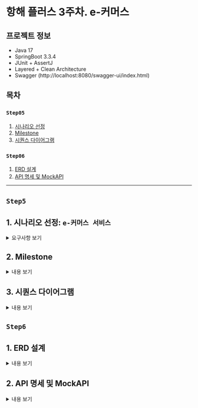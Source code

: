 # 항해 플러스 3주차. e-커머스

## 프로젝트 정보
- Java 17
- SpringBoot 3.3.4
- JUnit + AssertJ
- Layered + Clean Architecture
- Swagger (http://localhost:8080/swagger-ui/index.html)

## 목차

### `Step05`
1. [시나리오 선정](#1-시나리오-선정-e-커머스-서비스)
2. [Milestone](#2-Milestone)
3. [시퀀스 다이어그램](#3-시퀀스-다이어그램)

### `Step06`
1. [ERD 설계](#1-erd-설계)
2. [API 명세 및 MockAPI](#2-api-명세-및-mockapi)

---

## `Step5`
## 1. 시나리오 선정: `e-커머스 서비스`
<details>
<summary>요구사항 보기</summary>

### Description
- `e-커머스 상품 주문 서비스`를 구현해 봅니다.
- 상품 주문에 필요한 메뉴 정보들을 구성하고 조회가 가능해야 합니다.
- 사용자는 상품을 여러개 선택해 주문할 수 있고, 미리 충전한 잔액을 이용합니다.
- 상품 주문 내역을 통해 판매량이 가장 높은 상품을 추천합니다.

### Requirements
- 아래 4가지 API 를 구현합니다.
    - 잔액 충전 / 조회 API
    - 상품 조회 API
    - 주문 / 결제 API
    - 인기 판매 상품 조회 API
- 각 기능 및 제약사항에 대해 단위 테스트를 반드시 하나 이상 작성하도록 합니다.
- 다수의 인스턴스로 어플리케이션이 동작하더라도 기능에 문제가 없도록 작성하도록 합니다.
- `동시성 이슈`를 고려하여 구현합니다.
- 재고 관리에 문제 없도록 구현합니다.

### API Specs

`기본 과제`

1️⃣ `주요` 잔액 충전 / 조회 API
- 결제에 사용될 금액을 충전하는 API 를 작성합니다.
- 사용자 식별자 및 충전할 금액을 받아 잔액을 충전합니다.
- 사용자 식별자를 통해 해당 사용자의 잔액을 조회합니다.

2️⃣ `기본` 상품 조회 API
- 상품 정보(ID, 이름, 가격, 잔여수량)을 조회하는 API 를 작성합니다.
- 조회 시점의 상품별 잔여수량이 정확하면 좋습니다.

3️⃣ `주요` 주문 / 결제 API
- 사용자 식별자와 (상품 ID, 수량) 목록을 입력받아 주문하고 결제를 수행하는 API 를 작성합니다.
- 결제는 기 충전된 잔액을 기반으로 수행하며 성공할 시 잔액을 차감해야 합니다.
- 데이터 분석을 위해 결제 성공 시에 실시간으로 주문 정보를 데이터 플랫폼에 전송해야 합니다.
  - 데이터 플랫폼이 어플리케이션 `외부` 라는 가정만 지켜 작업해 주시면 됩니다.
  - 데이터 플랫폼으로의 전송 기능은 Mock API, Fake Module 등 다양한 방법으로 접근해 봅니다.

4️⃣ `기본` 상위 상품 조회 API
- 최근 3일간 가장 많이 팔린 상위 5개 상품 정보를 제공하는 API 를 작성합니다.
- 통계 정보를 다루기 위한 기술적 고민을 충분히 해보도록 합니다.

`심화 과제`

5️⃣ `심화` 장바구니 기능
- 사용자는 구매 이전에 관심 있는 상품들을 장바구니에 적재할 수 있습니다.
- 이 기능을 제공하기 위해 `장바구니에 상품 추가/삭제` API 와 `장바구니 조회` API 가 필요합니다.
- 위 두 기능을 제공하기 위해 어떤 요구사항의 비즈니스 로직을 설계해야 할지 고민해 봅니다.

`💡KEY POINT`

- 동시에 여러 주문이 들어올 경우, 유저의 보유 잔고에 대한 처리가 정확해야 합니다.
- 각 상품의 재고 관리가 정상적으로 이루어져 잘못된 주문이 발생하지 않도록 해야 합니다.

</details>

## 2. Milestone
<details>
<summary>내용 보기</summary>

### 1주차 (2024년 10월 05일 ~ 2024년 10월 11일)
- `주요 목표`: 프로젝트 시작 및 기본 API 설계
- `작업 내용`
  - Milestone 작성
  - 시퀀스 다이어그램 작성
  - ERD 작성
  - API 명세 및 MockAPI 작성

### 2주차 (2024년 10월 12일 ~ 2024년 10월 18일)
- `주요 목표`: 기능 구현
- `작업 내용`
  - 잔액 충전 / 조회 API 구현
  - 상품 조회 API / 상위 상품 조회 API 구현
  - 주문 / 결제 API 구현
  - 장바구니 기능 구현

### 3주차 (2024년 10월 19일 ~ 2024년 10월 25일)
- `주요 목표`: 기능 고도화 및 리팩토링
- `작업 내용`
  - 코드 리팩토링 및 최적화
  - 예외 처리 강화
  - 통합 테스트 작성

</details>

## 3. 시퀀스 다이어그램
<details>
<summary>내용 보기</summary>

### ver. 1주차 (2024년 10월 05일 ~ 2024년 10월 11일)
- 클라이언트, 도메인 모듈, 데이터 플랫폼을 기본 구조로 시퀀스 다이어그램을 작성 
- 추후 과제 요구사항에 맞춰 점차 고도화 예정
- Mermaid 로딩 문제로 인한 다이어그램 통합

```mermaid
sequenceDiagram
  participant 클라이언트
  participant 유저
  participant 상품
  participant 주문
  participant 결제
  participant 장바구니
  participant 데이터 플랫폼
  
  Note left of 클라이언트: 1. 잔액 조회 API
  클라이언트->>+유저: 잔액 조회 요청
  유저->>+데이터 플랫폼: 잔액 정보 조회
  데이터 플랫폼-->>-유저: 잔액 정보 반환
  유저-->>-클라이언트: 잔액 정보 응답

  Note left of 클라이언트: 2. 잔액 충전 API
  클라이언트->>+유저: 잔액 충전 요청
  유저->>+데이터 플랫폼: 잔액 업데이트 (충전)
  데이터 플랫폼-->>-유저: 잔액 업데이트 완료
  유저-->>-클라이언트: 잔액 충전 완료 응답

  Note left of 클라이언트: 3. 상품 조회 API
  클라이언트->>+상품: 상품 조회 요청
  상품->>+데이터 플랫폼: 상품 정보 조회
  데이터 플랫폼-->>-상품: 상품 정보 반환
  상품-->>-클라이언트: 상품 정보 반환

  Note left of 클라이언트: 4. 상위 상품 조회 API
  클라이언트->>+상품: 상위 상품 조회 요청
  상품->>+주문: 최근 3일간 인기 상위 상품 조회 요청
  주문->>+데이터 플랫폼: 최근 3일간 인기 상위 상품 정보 조회
  데이터 플랫폼-->>-주문: 최근 3일간 인기 상위 상품 정보 반환
  주문-->>-상품: 최근 3일간 인기 상위 상품 정보 반환
  상품->>+데이터 플랫폼: 인기 상위 상품 재고 정보 조회
  데이터 플랫폼-->>-상품: 인기 상위 상품 재고 정보 반환
  상품-->>-클라이언트: 상위 상품 정보 응답

  Note left of 클라이언트: 5. 주문 API
  클라이언트->>+주문: 주문 요청
  주문->>+상품: 주문 상품 조회 요청
  상품->>+데이터 플랫폼: 주문 상품 정보 조회
  데이터 플랫폼-->>-상품: 주문 상품 정보 반환
  상품-->>-주문: 주문 상품 정보 반환
  opt 재고가 부족한 경우
    주문-->>클라이언트: 주문 실패 응답
  end
  주문->>+상품: 상품 재고 차감 요청
  상품->>+데이터 플랫폼: 상품 재고 업데이트 (차감)
  데이터 플랫폼-->>-상품: 상품 재고 업데이트 완료
  상품-->>-주문: 상품 재고 업데이트 완료
  주문->>+데이터 플랫폼: 주문 정보 저장 (상태: 결제 대기)
  데이터 플랫폼-->>-주문: 주문 정보 저장 완료
  주문-->>-클라이언트: 주문 완료 응답

  Note left of 클라이언트: 6. 결제 API
  클라이언트->>+결제: 결제 요청
  결제->>+주문: 주문 정보 조회 요청
  주문->>+데이터 플랫폼: 주문 정보 조회
  데이터 플랫폼-->>-주문: 주문 정보 반환
  주문-->>-결제: 주문 정보 반환
  결제->>+유저: 잔액 차감 요청
  opt 잔액이 부족한 경우
    유저-->>클라이언트: 결제 실패 응답
  end
  유저->>+데이터 플랫폼: 잔액 업데이트 (차감)
  데이터 플랫폼-->>-유저: 잔액 업데이트 완료
  유저-->>-결제: 잔액 업데이트 완료
  결제->>+주문: 주문 정보 업데이트 요청
  주문->>+데이터 플랫폼: 주문 정보 업데이트 (상태: 결제 완료)
  데이터 플랫폼-->>-주문: 주문 정보 업데이트 완료
  주문-->>-결제: 주문 정보 업데이트 완료
  결제-->>-클라이언트: 결제 완료 응답

  Note left of 클라이언트: 7. 장바구니 목록 조회
  클라이언트->>+장바구니: 장바구니 목록 조회 요청
  장바구니->>+데이터 플랫폼: 장바구니 목록 정보 조회
  데이터 플랫폼-->>-장바구니: 장바구니 목록 정보 반환
  장바구니->>+상품: 장바구니 상품 조회 요청
  상품->>+데이터 플랫폼: 장바구니 상품 정보 조회
  데이터 플랫폼-->>-상품: 장바구니 상품 정보 반환
  상품-->>-장바구니: 장바구니 상품 정보 반환
  장바구니-->>-클라이언트: 장바구니 목록 정보 응답

  Note left of 클라이언트: 8. 장바구니 추가
  클라이언트->>+장바구니: 장바구니 추가 요청
  장바구니->>+상품: 추가 상품 조회 요청
  상품->>+데이터 플랫폼: 추가 상품 정보 조회
  데이터 플랫폼-->>-상품: 추가 상품 정보 반환
  상품-->>-장바구니: 추가 상품 정보 반환
  opt 재고가 부족한 경우
    장바구니-->>클라이언트: 장바구니 추가 실패 응답
  end
  장바구니->>+데이터 플랫폼: 장바구니 정보 저장 (추가)
  데이터 플랫폼-->>-장바구니: 장바구니 정보 저장 완료
  장바구니-->>-클라이언트: 장바구니 추가 완료 응답

  Note left of 클라이언트: 9. 장바구니 제거
  클라이언트->>+장바구니: 장바구니 제거 요청
  장바구니->>+데이터 플랫폼: 장바구니 정보 삭제 (제거)
  데이터 플랫폼-->>-장바구니: 장바구니 정보 삭제 완료
  장바구니-->>-클라이언트: 장바구니 제거 완료 응답
```
</details>

## `Step6`

## 1. ERD 설계

<details>
<summary>내용 보기</summary>

### ver. 1주차 (2024년 10월 05일 ~ 2024년 10월 11일)
- 히스토리 테이블 제외
- 추후 과제 요구사항에 맞춰 점차 고도화 예정

![img_1.png](docs/step06/img01.png)

</details>

## 2. API 명세 및 MockAPI

<details>
<summary>내용 보기</summary>

## MockAPI

`Swagger`: http://localhost:8080/swagger-ui/index.html

![img.png](docs/step06/img02.png)

## API 명세

### (1) 잔액 조회 API
- Endpoint: `GET` /users/balance/{userTsid}
- Summary: 사용자의 잔액을 조회한다.
- Parameter:
  - `userTsid` 사용자 식별 ID
- ResponseBody:
  - `200` OK
    - `userTsid`: 사용자 식별 ID
    - `balance`: 잔액
  ```json
  {
    "userTsid": "string",
    "balance": "long"
  }
  ```
- Example:
  - Response:
    ```json
    {
      "userTsid": "U001",
      "balance": 1000000
    }
    ```
    
### (2) 잔액 충전 API
- Endpoint: `PATCH` /users/balance/charge
- Summary: 사용자의 잔액을 충전한다.
- RequestBody:
  - `userTsid`: 사용자 식별 ID
  - `amount`: 충전할 금액
  ```json
  {
    "userTsid": "string",
    "amount": "long"
  }
  ```
- ResponseBody:
  - `200` OK
    - `userTsid`: 사용자 식별 ID
    - `balance`: 잔액
    ```json
    {
      "userTsid": "string",
      "balance": "long"
    }
    ```
- Example:
  - Request:
    ```json
    {
      "userTsid": "U001",
      "amount": 500000
    }
    ``` 
  - Response:
    ```json
    {
      "userTsid": "U001",
      "balance": 1500000
    }
    ```

### (3) 상품 목록 조회 API
- Endpoint: `GET` /products
- Summary: 상품 목록을 조회한다.
- ResponseBody:
  - `200` OK
    - `productTsid`: 상품 식별 ID
    - `productName`: 상품명
    - `unitPrice`: 단가
    - `stock`: 재고 수량
  ```json
  [
    {
      "productTsid": "String",
      "productName": "String",
      "unitPrice": "Integer",
      "stock": "Integer"
    }
  ]
  ```
- Example:
  - Response:
    ```json
    [
      {
        "productTsid": "P001",
        "productName": "키보드",
        "unitPrice": 100000,
        "stock": 100
      },
      {
        "productTsid": "P002",
        "productName": "마우스",
        "unitPrice": 50000,
        "stock": 500
      },
      {
        "productTsid": "P003",
        "productName": "모니터",
        "unitPrice": 300000,
        "stock": 90
      },
      {
        "productTsid": "P004",
        "productName": "헤드셋",
        "unitPrice": 150000,
        "stock": 200
      },
      {
        "productTsid": "P005",
        "productName": "노트북",
        "unitPrice": 1000000,
        "stock": 30
      },
      {
        "productTsid": "P006",
        "productName": "태블릿",
        "unitPrice": 250000,
        "stock": 40
      },
      {
        "productTsid": "P007",
        "productName": "데스크톱",
        "unitPrice": 2000000,
        "stock": 10
      }
    ]
    ```

### (4) 상위 상품 조회 API
- Endpoint: `GET` /products/top
- Summary: 최근 3일간 가장 많이 팔린 상위 5개 상품을 조회한다.
- ResponseBody:
  - `200` OK
    - `productTsid`: 상품 식별 ID
    - `productName`: 상품명
    - `unitPrice`: 단가
    - `stock`: 재고 수량
  ```json
  [
    {
      "productTsid": "String",
      "productName": "String",
      "unitPrice": "Integer",
      "stock": "Integer"
    }
  ]
  ```
- Example:
  - Response:
    ```json
    [
      {
        "productTsid": "P001",
        "productName": "키보드",
        "unitPrice": 100000,
        "stock": 100
      },
      {
        "productTsid": "P002",
        "productName": "마우스",
        "unitPrice": 50000,
        "stock": 500
      },
      {
        "productTsid": "P003",
        "productName": "모니터",
        "unitPrice": 300000,
        "stock": 90
      },
      {
        "productTsid": "P004",
        "productName": "헤드셋",
        "unitPrice": 150000,
        "stock": 200
      },
      {
        "productTsid": "P005",
        "productName": "노트북",
        "unitPrice": 1000000,
        "stock": 30
      }
    ]
    ```

### (5) 주문 API
- Endpoint: `POST` /orders
- Summary: 상품을 주문한다.
- RequestBody:
  - `userTsid`: 사용자 식별 ID
  - `productList`: 주문 상품 리스트
    - `productTsid`: 상품 식별 ID
    - `quantity`: 주문 수량 
  ```json
  {
    "userTsid": "String",
    "productList": [
      {
        "productTsid" : "String",
        "quantity" : "Integer"
      }
    ]
  }
  ```
- ResponseBody:
  - `200` OK
    - `orderTsid`: 주문 식별 ID
    - `totalPrice`: 주문 금액 합계
    - `status`: 주문 상태 (0: 주문 취소, 1: 결제 대기, 2: 결제 완료)
    - `productList`: 주문 상품 리스트
      - `productTsid`: 상품 식별 ID
      - `productName`: 상품명
      - `quantity`: 주문 수량
      - `unitPrice`: 단가
    ```json
    {
      "orderTsid": "String",
      "totalPrice" : "Integer",
      "status" : "Integer",
      "productList": [
        {
          "productTsid" : "String",
          "productName" : "String",
          "quantity" : "Integer",
          "unitPrice" : "Integer"
        }
      ]
    }
    ```
- Example:
  - Request:
    ```json
    {
      "userTsid": "U001",
      "productList": [
        {
          "productTsid": "P001",
          "quantity": 1
        },
        {
          "productTsid": "P002",
          "quantity": 3
        }
      ]
    }
    ``` 
  - Response:
    ```json
    {
      "orderTsid": "O001",
      "totalPrice": 250000,
      "status": 1,
      "productList": [
        {
          "productTsid": "P001",
          "productName": "키보드",
          "quantity": 1,
          "unitPrice": 100000
        },
        {
          "productTsid": "P002",
          "productName": "마우스",
          "quantity": 3,
          "unitPrice": 50000
        }
      ]
    }
    ```

### (6) 결제 API
- Endpoint: `POST` /payments
- Summary: 주문을 결제한다.
- RequestBody:
  - `userTsid`: 사용자 식별 ID
  - `orderTsid`: 주문 식별 ID
  ```json
  {
    "userTsid": "String",
    "orderTsid": "String"
  }
  ```
- ResponseBody:
  - `200` OK
    - `paymentTsid`: 결제 식별 ID
    - `amount`: 결제 금액
    - `status`: 결제 상태 (0: 결제 취소, 1: 결제 완료)
    ```json
    {
      "paymentTsid": "String",
      "amount" : "Integer",
      "status" : "Integer"
    }
    ```
- Example:
  - Request:
    ```json
    {
      "userTsid": "U001",
      "orderTsid": "O001"
    }
    ``` 
  - Response:
    ```json
    {
      "orderTsid": "O001",
      "amount": 250000,
      "status": 1
    }
    ```

### (7) 장바구니 목록 조회 API
- Endpoint: `GET` /carts/{userTsid}
- Summary: 장바구니 목록을 조회한다.
- Parameter:
  - `userTsid` 사용자 식별 ID
- ResponseBody:
  - `200` OK
    - `cartTsid`: 장바구니 식별 ID
    - `productTsid`: 상품 식별 ID
    - `productName`: 상품명
    - `quantity`: 장바구니 상품 수량
    - `unit_price`: 단가
  ```json
  [
    {
      "cartTsid": "String",
      "productTsid": "String",
      "productName": "String",
      "quantity": "Integer",
      "unit_price": "Integer"
    }
  ]
  ```
- Example:
  - Response:
    ```json
    [
      {
        "cartTsid": "C001",
        "productTsid": "P001",
        "productName": "키보드",
        "quantity": 1,
        "unit_price": 120000
      },
      {
        "cartTsid": "C003",
        "productTsid": "P003",
        "productName": "해드셋",
        "quantity": 2,
        "unit_price": 80000
      }
    ]
    ```

### (8) 장바구니 추가 API
- Endpoint: `PATCH` /carts/add
- Summary: 장바구니에 상품을 추가한다.
- RequestBody:
  - `userTsid`: 사용자 식별 ID
  - `productTsid`: 상품 식별 ID
  - `quantity`: 추가 수량
  ```json
  {
    "userTsid": "String",
    "productTsid": "String",
    "quantity": "Integer"
  }
  ```
- ResponseBody:
  - `200` OK
    - `cartTsid`: 장바구니 식별 ID
    - `productTsid`: 상품 식별 ID
    - `productName`: 상품명
    - `quantity`: 장바구니 상품 수량
    - `unit_price`: 단가
  ```json
  [
    {
      "cartTsid": "String",
      "productTsid": "String",
      "productName": "String",
      "quantity": "Integer",
      "unit_price": "Integer"
    }
  ]
  ```
- Example:
  - Request:
    ```json
    {
      "userTsid": "U001",
      "productTsid": "P002",
      "quantity": 4
    }
    ``` 
  - Response:
    ```json
    [
      {
        "cartTsid": "C001",
        "productTsid": "P001",
        "productName": "키보드",
        "quantity": 1,
        "unit_price": 120000
      },
      {
        "cartTsid": "C002",
        "productTsid": "P002",
        "productName": "마우스",
        "quantity": 4,
        "unit_price": 50000
      },
      {
        "cartTsid": "C003",
        "productTsid": "P003",
        "productName": "해드셋",
        "quantity": 2,
        "unit_price": 80000
      }
    ]
    ```
    
### (9) 장바구니 제거 API
- Endpoint: `PATCH` /carts/remove
- Summary: 장바구니의 상품을 제거한다.
- RequestBody:
  - `userTsid`: 사용자 식별 ID
  - `cartTsid`: 장바구니 식별 ID
  ```json
  {
    "userTsid": "String",
    "cartTsid": "String"
  }
  ```
- ResponseBody:
  - `200` OK
    - `cartTsid`: 장바구니 식별 ID
    - `productTsid`: 상품 식별 ID
    - `productName`: 상품명
    - `quantity`: 장바구니 상품 수량
    - `unit_price`: 단가
  ```json
  [
    {
      "cartTsid": "String",
      "productTsid": "String",
      "productName": "String",
      "quantity": "Integer",
      "unit_price": "Integer"
    }
  ]
  ```
- Example:
  - Request:
    ```json
    {
      "userTsid": "U001",
      "cartTsid": "C003"
    }
    ``` 
  - Response:
    ```json
    [
      {
        "cartTsid": "C001",
        "productTsid": "P001",
        "productName": "키보드",
        "quantity": 1,
        "unit_price": 120000
      },
      {
        "cartTsid": "C002",
        "productTsid": "P002",
        "productName": "마우스",
        "quantity": 4,
        "unit_price": 50000
      }
    ]
    ```
    
</details>